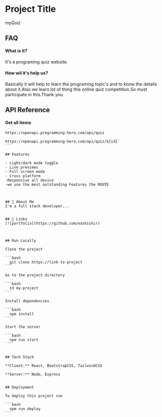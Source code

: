 
# Project Title
myQuiz
## FAQ

#### What is it?

It's a programing quiz website.

#### How wil it's help us?
Basically it will help to learn the programing topic's and to know the details about it.Also we learn lot of thing this online quiz competition.So must participate in this.Thank you.


## API Reference

#### Get all items

```
https://openapi.programming-hero.com/api/quiz
```

````
https://openapi.programming-hero.com/api/quiz/${id}`
```

## Features

- Light/dark mode toggle
- Live previews
- Full screen mode
- Cross platform
-Responsive all device
-we use the most outstanding Features the ROUTE



## 🚀 About Me
I'm a full stack developer...


## 🔗 Links
[![portfolio](https://github.com/eashishir)



## Run Locally

Clone the project

```bash
  git clone https://link-to-project
```

Go to the project directory

```bash
  cd my-project
```

Install dependencies

```bash
  npm install
```

Start the server

```bash
  npm run start
```


## Tech Stack

**Client:** React, BootstrapCSS, TailwindCSS

**Server:** Node, Express


## Deployment

To deploy this project run

```bash
  npm run deploy
```

